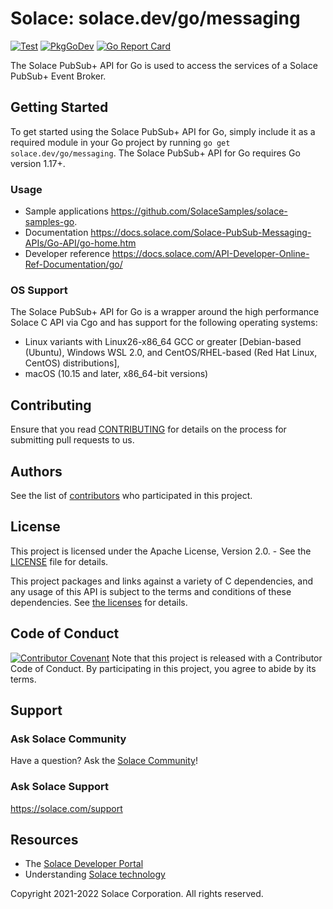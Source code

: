# Solace: solace.dev/go/messaging
[![Test](https://github.com/SolaceProducts/pubsubplus-go-client/actions/workflows/test.yml/badge.svg)](https://github.com/SolaceProducts/pubsubplus-go-client/actions/workflows/test.yml)
[![PkgGoDev](https://pkg.go.dev/badge/solace.dev/go/messaging.svg)](https://pkg.go.dev/solace.dev/go/messaging)
[![Go Report Card](https://goreportcard.com/badge/solace.dev/go/messaging)](https://goreportcard.com/report/solace.dev/go/messaging)

The Solace PubSub+ API for Go is used to access the services of a Solace PubSub+ Event Broker.

## Getting Started

To get started using the Solace PubSub+ API for Go, simply include it as a required module in your Go project by running `go get solace.dev/go/messaging`. The Solace PubSub+ API for Go requires Go version 1.17+.

### Usage

- Sample applications https://github.com/SolaceSamples/solace-samples-go.
- Documentation https://docs.solace.com/Solace-PubSub-Messaging-APIs/Go-API/go-home.htm
- Developer reference https://docs.solace.com/API-Developer-Online-Ref-Documentation/go/

### OS Support

The Solace PubSub+ API for Go is a wrapper around the high performance Solace C API via Cgo and has support for the following operating systems:
- Linux variants with Linux26-x86_64 GCC or greater [Debian-based (Ubuntu), Windows WSL 2.0, and CentOS/RHEL-based (Red Hat Linux, CentOS) distributions],
- macOS (10.15 and later, x86_64-bit versions)

## Contributing

Ensure that you read [CONTRIBUTING](CONTRIBUTING.md) for details on the process for submitting pull requests to us.

## Authors

See the list of [contributors](https://github.com/SolaceProducts/pubsubplus-go-client/graphs/contributors) who participated in this project.

## License

This project is licensed under the Apache License, Version 2.0. - See the [LICENSE](LICENSE.txt) file for details.

This project packages and links against a variety of C dependencies, and any usage of this API is subject to the terms and conditions of these dependencies. See [the licenses](./lib/licenses.txt) for details.

## Code of Conduct

[![Contributor Covenant](https://img.shields.io/badge/Contributor%20Covenant-v1.4%20adopted-ff69b4.svg)](CODE_OF_CONDUCT.md)
Note that this project is released with a Contributor Code of Conduct. By participating in this project, you agree to abide by its terms.

## Support

### Ask Solace Community

Have a question? Ask the [Solace Community](https://dev.solace.com/community/)!

### Ask Solace Support

https://solace.com/support

## Resources

- The [Solace Developer Portal](https://dev.solace.com)
- Understanding [Solace technology](https://solace.com/products/tech/)

Copyright 2021-2022 Solace Corporation. All rights reserved.
